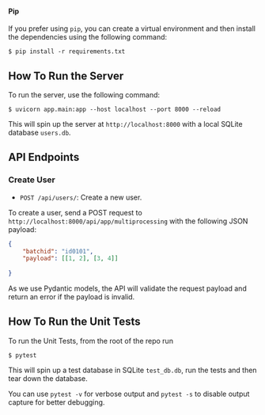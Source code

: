 #### Pip

If you prefer using `pip`, you can create a virtual environment and then install the dependencies using the following command:

```shell
$ pip install -r requirements.txt
```

## How To Run the Server

To run the server, use the following command:

```shell
$ uvicorn app.main:app --host localhost --port 8000 --reload
```

This will spin up the server at `http://localhost:8000` with a local SQLite database `users.db`.

## API Endpoints

### Create User

- `POST /api/users/`: Create a new user.

To create a user, send a POST request to `http://localhost:8000/api/app/multiprocessing` with the following JSON payload:

```json
{
    "batchid": "id0101",
    "payload": [[1, 2], [3, 4]]
   
}
```

As we use Pydantic models, the API will validate the request payload and return an error if the payload is invalid.


## How To Run the Unit Tests
To run the Unit Tests, from the root of the repo run
```shell
$ pytest 
```

This will spin up a test database in SQLite `test_db.db`, run the tests and then tear down the database. 

You can use `pytest -v` for verbose output and `pytest -s` to disable output capture for better debugging.